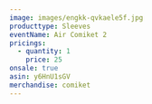 ```yaml
---
image: images/engkk-qvkaele5f.jpg
producttype: Sleeves
eventName: Air Comiket 2
pricings:
  - quantity: 1
    price: 25
onsale: true
asin: y6HnU1sGV
merchandise: comiket
---
```

